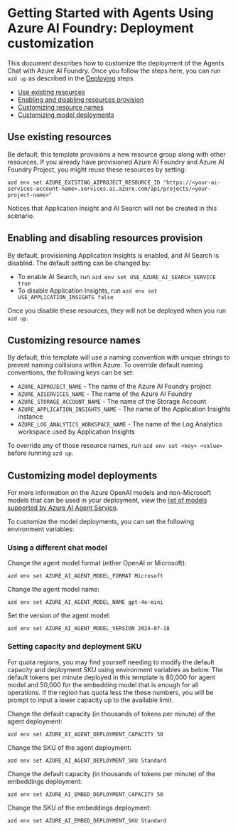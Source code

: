 
# Getting Started with Agents Using Azure AI Foundry: Deployment customization

This document describes how to customize the deployment of the Agents Chat with Azure AI Foundry. Once you follow the steps here, you can run `azd up` as described in the [Deploying](./../README.md#deploying-steps) steps.

* [Use existing resources](#use-existing-resources)
* [Enabling and disabling resources provision](#enabling-and-disabling-resources-provision)
* [Customizing resource names](#customizing-resource-names)
* [Customizing model deployments](#customizing-model-deployments)

## Use existing resources
Be default, this template provisions a new resource group along with other resources.   If you already have provisioned Azure AI Foundry and Azure AI Foundry Project, you might reuse these resources by setting:

```shell
azd env set AZURE_EXISTING_AIPROJECT_RESOURCE_ID "https://<your-ai-services-account-name>.services.ai.azure.com/api/projects/<your-project-name>"
```

Notices that Application Insight and AI Search will not be created in this scenario.


## Enabling and disabling resources provision

By default, provisioning Application Insights is enabled, and AI Search is disabled.  The default setting can be changed by:

* To enable AI Search, run `azd env set USE_AZURE_AI_SEARCH_SERVICE true`
* To disable Application Insights, run `azd env set USE_APPLICATION_INSIGHTS false`

Once you disable these resources, they will not be deployed when you run `azd up`.

## Customizing resource names

By default, this template will use a naming convention with unique strings to prevent naming collisions within Azure.
To override default naming conventions, the following keys can be set:

* `AZURE_AIPROJECT_NAME` - The name of the Azure AI Foundry project
* `AZURE_AISERVICES_NAME` - The name of the Azure AI Foundry
* `AZURE_STORAGE_ACCOUNT_NAME` - The name of the Storage Account
* `AZURE_APPLICATION_INSIGHTS_NAME` - The name of the Application Insights instance
* `AZURE_LOG_ANALYTICS_WORKSPACE_NAME` - The name of the Log Analytics workspace used by Application Insights

To override any of those resource names, run `azd env set <key> <value>` before running `azd up`.

## Customizing model deployments

For more information on the Azure OpenAI models and non-Microsoft models that can be used in your deployment, view the [list of models supported by Azure AI Agent Service](https://learn.microsoft.com/azure/ai-services/agents/concepts/model-region-support).

To customize the model deployments, you can set the following environment variables:

### Using a different chat model

Change the agent model format (either OpenAI or Microsoft):

```shell
azd env set AZURE_AI_AGENT_MODEL_FORMAT Microsoft
```

Change the agent model name:

```shell
azd env set AZURE_AI_AGENT_MODEL_NAME gpt-4o-mini
```

Set the version of the agent model:

```shell
azd env set AZURE_AI_AGENT_MODEL_VERSION 2024-07-18
```

### Setting capacity and deployment SKU

For quota regions, you may find yourself needing to modify the default capacity and deployment SKU using environment variables as below. The default tokens per minute deployed in this template is 80,000 for agent model and 50,000 for the embedding model that is enough for all operations.  If the region has quota less the these numbers, you will be prompt to input a lower capacity up to the available limit.

Change the default capacity (in thousands of tokens per minute) of the agent deployment:

```shell
azd env set AZURE_AI_AGENT_DEPLOYMENT_CAPACITY 50
```

Change the SKU of the agent deployment:

```shell
azd env set AZURE_AI_AGENT_DEPLOYMENT_SKU Standard
```

Change the default capacity (in thousands of tokens per minute) of the embeddings deployment:

```shell
azd env set AZURE_AI_EMBED_DEPLOYMENT_CAPACITY 50
```

Change the SKU of the embeddings deployment:

```shell
azd env set AZURE_AI_EMBED_DEPLOYMENT_SKU Standard
